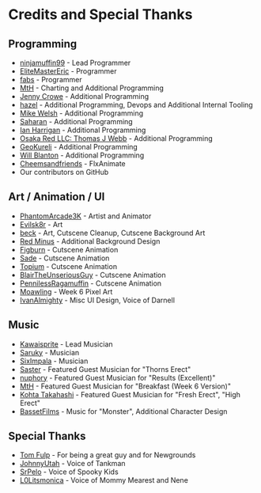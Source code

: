# Credits and Special Thanks

## Programming
- [ninjamuffin99](https://twitter.com/ninja_muffin99) - Lead Programmer
- [EliteMasterEric](https://twitter.com/EliteMasterEric) - Programmer
- [fabs](https://twitter.com/fabsthefabs) - Programmer
- [MtH](https://twitter.com/emmnyaa) - Charting and Additional Programming
- [Jenny Crowe](https://twitter.com/jennyminer_biz) - Additional Programming
- [hazel](https://ravy.org/) - Additional Programming, Devops and Additional Internal Tooling
- [Mike Welsh](https://tilde.town/~herschel/) - Additional Programming
- [Saharan](https://twitter.com/shr_id) - Additional Programming
- [Ian Harrigan](https://twitter.com/ianharrigan1982) - Additional Programming
- [Osaka Red LLC: Thomas J Webb](https://haxe.social/@tjw) - Additional Programming
- [GeoKureli](https://twitter.com/Geokureli/) - Additional Programming
- [Will Blanton](https://twitter.com/x01010111) - Additional Programming
- [Cheemsandfriends](https://twitter.com/CheemsnFriendos) - FlxAnimate
- Our contributors on GitHub

## Art / Animation / UI
- [PhantomArcade3K](https://twitter.com/phantomarcade3k) - Artist and Animator
- [Evilsk8r](https://twitter.com/evilsk8r) - Art
- [beck](https://twitter.com/beck) - Art, Cutscene Cleanup, Cutscene Background Art
- [Red Minus](https://twitter.com/RedMinus) - Additional Background Design
- [Figburn](https://twitter.com/Figburn) - Cutscene Animation
- [Sade](https://twitter.com/Sade) - Cutscene Animation
- [Topium](https://twitter.com/Topium) - Cutscene Animation
- [BlairTheUnseriousGuy](https://twitter.com/BlairTheUnseriousGuy) - Cutscene Animation
- [PennilessRagamuffin](https://twitter.com/PennilessRagamuffin) - Cutscene Animation
- [Moawling](https://twitter.com/moawko) - Week 6 Pixel Art
- [IvanAlmighty](https://twitter.com/IvanA1mighty) - Misc UI Design, Voice of Darnell

## Music
- [Kawaisprite](https://twitter.com/kawaisprite) - Lead Musician
- [Saruky](https://twitter.com/Saruky__) - Musician
- [SixImpala](https://twitter.com/siximpalasix) - Musician
- [Saster](https://twitter,com/sub0ru) - Featured Guest Musician for "Thorns Erect"
- [nuphory](https://twitter.com/nuphory) - Featured Guest Musician for "Results (Excellent)"
- [MtH](https://twitter.com/emmnyaa) - Featured Guest Musician for "Breakfast (Week 6 Version)"
- [Kohta Takahashi](https://twitter.com/kohta09) - Featured Guest Musician for "Fresh Erect", "High Erect"
- [BassetFilms](https://twitter.com/Bassetfilms) - Music for "Monster", Additional Character Design

## Special Thanks
- [Tom Fulp](https://twitter.com/tomfulp) - For being a great guy and for Newgrounds
- [JohnnyUtah](https://twitter.com/JohnnyUtahNG/) - Voice of Tankman
- [SrPelo](https://twitter.com/SrPelo) - Voice of Spooky Kids
- [L0Litsmonica](https://twitter.com/L0Litsmonica) - Voice of Mommy Mearest and Nene

